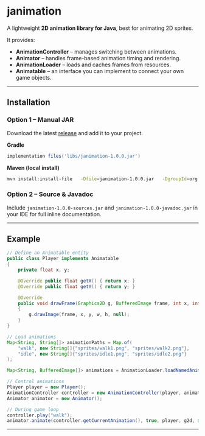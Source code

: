 ﻿# janimation

A lightweight **2D animation library for Java**, 
best for animating 2D sprites.

It provides:

- **AnimationController** – manages switching between animations.
- **Animator** – handles frame-based animation timing and rendering.
- **AnimationLoader** – loads and caches frames from resources.
- **Animatable** – an interface you can implement to connect your own game objects.

---

## Installation

### Option 1 – Manual JAR
Download the latest [release](https://github.com/Rabbit-Town-Software/janimation/releases) and add it to your project.

**Gradle**
```gradle
implementation files('libs/janimation-1.0.0.jar')
```

**Maven (local install)**
```bash
mvn install:install-file   -Dfile=janimation-1.0.0.jar   -DgroupId=org.rabbittownsoftware   -DartifactId=janimation   -Dversion=1.0.0   -Dpackaging=jar
```

### Option 2 – Source & Javadoc
Include `janimation-1.0.0-sources.jar` and `janimation-1.0.0-javadoc.jar` in your IDE for full inline documentation.

---

## Example

```java
// Define an Animatable entity
public class Player implements Animatable 
{
    private float x, y;

    @Override public float getX() { return x; }
    @Override public float getY() { return y; }

    @Override
    public void drawFrame(Graphics2D g, BufferedImage frame, int x, int y, int w, int h) 
    {
        g.drawImage(frame, x, y, w, h, null);
    }
}

// Load animations
Map<String, String[]> animationPaths = Map.of(
    "walk", new String[]{"sprites/walk1.png", "sprites/walk2.png"},
    "idle", new String[]{"sprites/idle1.png", "sprites/idle2.png"}
);

Map<String, BufferedImage[]> animations = AnimationLoader.loadNamedAnimations(animationPaths);

// Control animations
Player player = new Player();
AnimationController controller = new AnimationController(player, animations);
Animator animator = new Animator();

// During game loop
controller.play("walk");
animator.animate(controller.getCurrentAnimation(), true, player, g2d, 0, 0, 32);
```

---
